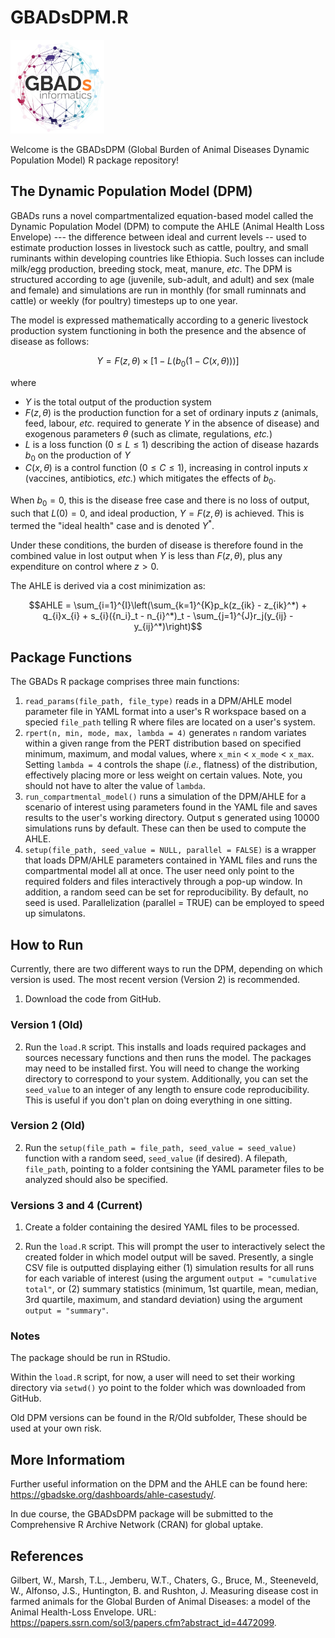 # GBADsDPM.R

<img src= "https://github.com/GBADsInformatics/GBADsDPM.R/blob/main/img/GBADs.png" width="150">

Welcome is the GBADsDPM (Global Burden of Animal Diseases Dynamic Population Model) R package repository!

## The Dynamic Population Model (DPM)

GBADs runs a novel compartmentalized equation-based model called the Dynamic Population Model (DPM) to compute the AHLE (Animal Health Loss Envelope) --- the difference between ideal and current levels -- used to estimate production losses in livestock such as cattle, poultry, and small ruminants within developing countries like Ethiopia. Such losses can include milk/egg production, breeding stock, meat, manure, *etc*. The DPM is structured according to age (juvenile, sub-adult, and adult) and sex (male and female) and simulations are run in monthly (for small ruminnats and cattle) or weekly (for poultry) timesteps up to one year.

The model is expressed mathematically according to a generic livestock production system functioning in both the presence and the absence of disease as follows:

```math
Y = F(z, \theta) \times [1 - L(b_0(1 - C(x, \theta)))]
```
where 

- $Y$ is the total output of the production system
- $F(z, \theta)$ is the production function for a set of ordinary inputs $z$ (animals, feed, labour, *etc.* required to generate $Y$ in the absence of disease) and exogenous parameters $\theta$ (such as climate, regulations, *etc.*)
- $L$ is a loss function ($0 \leq L \leq 1$) describing the action of disease hazards $b_0$ on the production of $Y$
- $C(x, \theta)$ is a control function ($0 \leq C \leq 1$), increasing in control inputs $x$ (vaccines, antibiotics, *etc.*) which mitigates the effects of $b_0$.

When $b_0 = 0$, this is the disease free case and there is no loss of output, such that $L(0) = 0$, and ideal production, $Y = F(z, \theta)$ is achieved. This is termed the "ideal health" case and is denoted $Y^*$.

Under these conditions, the burden of disease is therefore found in the combined value in lost output when $Y$ is less than $F(z, \theta)$, plus any expenditure on control where $z > 0$.

The AHLE is derived via a cost minimization as:

```math
AHLE = \sum_{i=1}^{I}\left(\sum_{k=1}^{K}p_k(z_{ik} - z_{ik}^*) + q_{i}x_{i} + s_{i}({n_i}_t - n_{i}^*)_t - \sum_{j=1}^{J}r_j(y_{ij} - y_{ij}^*)\right)
```

## Package Functions

The GBADs R package comprises three main functions:

1.    ```read_params(file_path, file_type)``` reads in a DPM/AHLE model parameter file in YAML format into a user's R workspace based on a specied ```file_path``` telling R where files are located on a user's system.
2.    ```rpert(n, min, mode, max, lambda = 4)``` generates ```n``` random variates within a given range from the PERT distribution based on specified minimum, maximum, and modal values, where ```x_min``` $<$ ```x_mode``` $<$ ```x_max```. Setting ```lambda = 4``` controls the shape (*i.e.*, flatness) of the distribution, effectively placing more or less weight on certain values. Note, you should not have to alter the value of `lambda`.
3.   ```run_compartmental_model()``` runs a simulation of the DPM/AHLE for a scenario of interest using parameters found in the YAML file and saves results to the user's working directory. Output s generated using 10000 simulations runs by default. These can then be used to compute the AHLE.
4.  ```setup(file_path, seed_value = NULL, parallel = FALSE)``` is a wrapper that loads DPM/AHLE parameters contained in YAML files and runs the compartmental model all at once. The user need only point to the required folders and files interactively through a pop-up window. In addition, a random seed can be set for reproducibility. By default, no seed is used. Parallelization (parallel = TRUE) can be employed to speed up simulatons.

## How to Run

Currently, there are two different ways to run the DPM, depending on which version is used. The most recent version (Version 2) is recommended.

1. Download the code from GitHub.

### Version 1 (Old)

2. Run the `load.R` script. This installs and loads required packages and sources necessary functions and then runs the model. The packages may need to be installed first. You will need to change the working directory to correspond to your system. Additionally, you can set the `seed_value` to an integer of any length to ensure code reproducibility. This is useful if you don't plan on doing everything in one sitting. 

### Version 2 (Old)

2. Run the ```setup(file_path = file_path, seed_value = seed_value)``` function with a random seed, `seed_value` (if desired). A filepath, `file_path`, pointing to a folder contsining the YAML parameter files to be analyzed should also be specified.

### Versions 3 and 4 (Current)

1. Create a folder containing the desired YAML files to be processed.

2. Run the `load.R` script. This will prompt the user to interactively select the created folder in which model output will be saved. Presently, a single CSV file is outputted displaying either (1) simulation results for all runs for each variable of interest (using the argument `output = "cumulative total"`, or (2) summary statistics (minimum, 1st quartile, mean, median, 3rd quartile, maximum, and standard deviation) using the argument `output = "summary"`.

### Notes

The package should be run in RStudio.

Within the `load.R` script, for now, a user will need to set their working directory via `setwd()` yo point to the folder which was downloaded from GitHub.

Old DPM versions can be found in the R/Old subfolder, These should be used at your own risk.

## More Informatiom

Further useful information on the DPM and the AHLE can be found here: https://gbadske.org/dashboards/ahle-casestudy/. 

In due course, the GBADsDPM package will be submitted to the Comprehensive R Archive Network (CRAN) for global uptake.

## References

Gilbert, W., Marsh, T.L., Jemberu, W.T., Chaters, G., Bruce, M., Steeneveld, W., Alfonso, J.S., Huntington, B. and Rushton, J. Measuring disease cost in farmed animals for the Global Burden of Animal Diseases: a model of the Animal Health-Loss Envelope. URL: https://papers.ssrn.com/sol3/papers.cfm?abstract_id=4472099.
